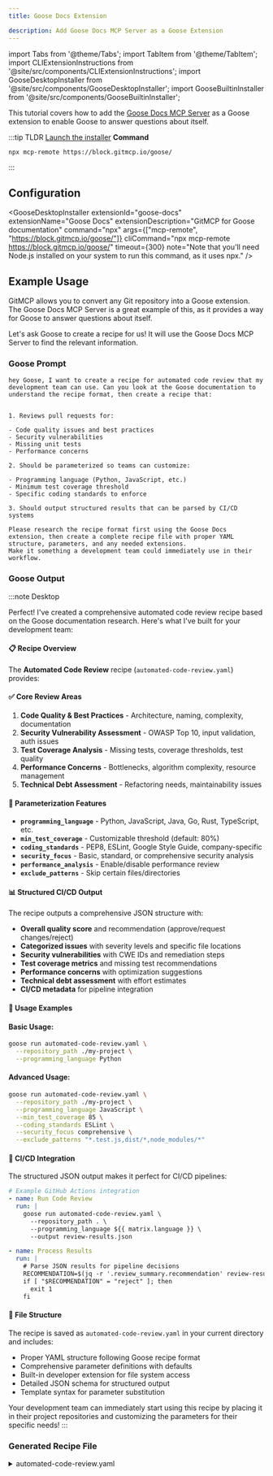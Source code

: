 ```yaml
---
title: Goose Docs Extension

description: Add Goose Docs MCP Server as a Goose Extension
---
```


import Tabs from '@theme/Tabs';
import TabItem from '@theme/TabItem';
import CLIExtensionInstructions from '@site/src/components/CLIExtensionInstructions';
import GooseDesktopInstaller from '@site/src/components/GooseDesktopInstaller';
import GooseBuiltinInstaller from '@site/src/components/GooseBuiltinInstaller';



This tutorial covers how to add the [Goose Docs MCP Server](https://github.com/idosal/git-mcp) as a Goose extension to enable Goose to answer questions about itself.

:::tip TLDR
<Tabs groupId="interface">
  <TabItem value="ui" label="Goose Desktop" default>
  [Launch the installer](goose://extension?cmd=npx&arg=mcp-remote&arg=https%3A%2F%2Fblock.gitmcp.io%2Fgoose%2F&id=goose-docs&name=Goose%20Docs&description=gitmcp%20for%20Goose%20documentation)
  </TabItem>
  <TabItem value="cli" label="Goose CLI">
  **Command**
  ```sh
  npx mcp-remote https://block.gitmcp.io/goose/
  ```
  </TabItem>
</Tabs>
:::

## Configuration

<GooseDesktopInstaller
  extensionId="goose-docs"
  extensionName="Goose Docs"
  extensionDescription="GitMCP for Goose documentation"
  command="npx"
  args={["mcp-remote", "https://block.gitmcp.io/goose/"]}
  cliCommand="npx mcp-remote https://block.gitmcp.io/goose/"
  timeout={300}
  note="Note that you'll need Node.js installed on your system to run this command, as it uses npx."
/>


## Example Usage
GitMCP allows you to convert any Git repository into a Goose extension. The Goose Docs MCP Server is a great example of this, as it provides a way for Goose to answer questions about itself.

Let's ask Goose to create a recipe for us! It will use the Goose Docs MCP Server to find the relevant information.


### Goose Prompt

```
hey Goose, I want to create a recipe for automated code review that my development team can use. Can you look at the Goose documentation to understand the recipe format, then create a recipe that:


1. Reviews pull requests for:

- Code quality issues and best practices
- Security vulnerabilities
- Missing unit tests
- Performance concerns

2. Should be parameterized so teams can customize:

- Programming language (Python, JavaScript, etc.)
- Minimum test coverage threshold
- Specific coding standards to enforce

3. Should output structured results that can be parsed by CI/CD systems

Please research the recipe format first using the Goose Docs extension, then create a complete recipe file with proper YAML structure, parameters, and any needed extensions. 
Make it something a development team could immediately use in their workflow.
```


### Goose Output

:::note Desktop

Perfect! I've created a comprehensive automated code review recipe based on the Goose documentation research. Here's what I've built for your development team:

#### 📋 Recipe Overview

The **Automated Code Review** recipe (`automated-code-review.yaml`) provides:

#### ✅ **Core Review Areas**
1. **Code Quality & Best Practices** - Architecture, naming, complexity, documentation
2. **Security Vulnerability Assessment** - OWASP Top 10, input validation, auth issues
3. **Test Coverage Analysis** - Missing tests, coverage thresholds, test quality
4. **Performance Concerns** - Bottlenecks, algorithm complexity, resource management
5. **Technical Debt Assessment** - Refactoring needs, maintainability issues

#### 🔧 **Parameterization Features**
- **`programming_language`** - Python, JavaScript, Java, Go, Rust, TypeScript, etc.
- **`min_test_coverage`** - Customizable threshold (default: 80%)
- **`coding_standards`** - PEP8, ESLint, Google Style Guide, company-specific
- **`security_focus`** - Basic, standard, or comprehensive security analysis
- **`performance_analysis`** - Enable/disable performance review
- **`exclude_patterns`** - Skip certain files/directories

#### 📊 **Structured CI/CD Output**
The recipe outputs a comprehensive JSON structure with:
- **Overall quality score** and recommendation (approve/request changes/reject)
- **Categorized issues** with severity levels and specific file locations
- **Security vulnerabilities** with CWE IDs and remediation steps
- **Test coverage metrics** and missing test recommendations
- **Performance concerns** with optimization suggestions
- **Technical debt assessment** with effort estimates
- **CI/CD metadata** for pipeline integration

#### 🚀 **Usage Examples**

#### Basic Usage:
```bash
goose run automated-code-review.yaml \
  --repository_path ./my-project \
  --programming_language Python
```

#### Advanced Usage:
```bash
goose run automated-code-review.yaml \
  --repository_path ./my-project \
  --programming_language JavaScript \
  --min_test_coverage 85 \
  --coding_standards ESLint \
  --security_focus comprehensive \
  --exclude_patterns "*.test.js,dist/*,node_modules/*"
```

#### 🔧 **CI/CD Integration**

The structured JSON output makes it perfect for CI/CD pipelines:

```yaml
# Example GitHub Actions integration
- name: Run Code Review
  run: |
    goose run automated-code-review.yaml \
      --repository_path . \
      --programming_language ${{ matrix.language }} \
      --output review-results.json

- name: Process Results
  run: |
    # Parse JSON results for pipeline decisions
    RECOMMENDATION=$(jq -r '.review_summary.recommendation' review-results.json)
    if [ "$RECOMMENDATION" = "reject" ]; then
      exit 1
    fi
```

#### 📁 **File Structure**

The recipe is saved as `automated-code-review.yaml` in your current directory and includes:
- Proper YAML structure following Goose recipe format
- Comprehensive parameter definitions with defaults
- Built-in developer extension for file system access
- Detailed JSON schema for structured output
- Template syntax for parameter substitution

Your development team can immediately start using this recipe by placing it in their project repositories and customizing the parameters for their specific needs!
:::

### Generated Recipe File
<details>
<summary>automated-code-review.yaml</summary>

```yaml
version: "1.0.0"
title: "Automated Code Review"
description: "Comprehensive automated code review for pull requests with customizable standards and structured CI/CD output"

instructions: |
  You are an expert code reviewer with deep knowledge of software engineering best practices, 
  security vulnerabilities, and testing methodologies. Your role is to perform a thorough 
  code review focusing on:
  
  1. Code Quality & Best Practices
  2. Security Vulnerabilities  
  3. Test Coverage Analysis
  4. Performance Concerns
  5. Maintainability Issues
  
  Always provide actionable feedback with specific examples and suggestions for improvement.
  Consider the specified programming language conventions and coding standards.

parameters:
  - key: repository_path
    input_type: string
    requirement: required
    description: "Path to the repository or pull request to review"
  
  - key: programming_language
    input_type: string
    requirement: required
    description: "Primary programming language (e.g., Python, JavaScript, Java, Go, Rust, TypeScript)"
  
  - key: min_test_coverage
    input_type: number
    requirement: optional
    default: 80
    description: "Minimum test coverage threshold percentage (0-100)"
  
  - key: coding_standards
    input_type: string
    requirement: optional
    default: "industry_standard"
    description: "Coding standards to enforce (e.g., PEP8, ESLint, Google Style Guide, company_specific)"
  
  - key: security_focus
    input_type: string
    requirement: optional
    default: "standard"
    description: "Security review depth (basic, standard, comprehensive)"
  
  - key: performance_analysis
    input_type: string
    requirement: optional
    default: "true"
    description: "Enable performance analysis (true/false)"
  
  - key: exclude_patterns
    input_type: string
    requirement: optional
    default: "*.md,*.txt,*.json,node_modules/*,vendor/*,.git/*"
    description: "Comma-separated patterns of files/directories to exclude from review"

extensions:
  - type: builtin
    name: developer
    timeout: 600
    bundled: true
    description: "Access to file system and shell commands for code analysis"

prompt: |
  Perform a comprehensive code review of the {{ programming_language }} codebase at {{ repository_path }}.
  
  ## Review Scope
  - Programming Language: {{ programming_language }}
  - Minimum Test Coverage: {{ min_test_coverage }}%
  - Coding Standards: {{ coding_standards }}
  - Security Focus: {{ security_focus }}
  - Performance Analysis: {{ performance_analysis }}
  - Exclude Patterns: {{ exclude_patterns }}
  
  ## Analysis Requirements
  
  ### 1. Code Quality & Best Practices
  - Review code structure, organization, and architecture
  - Check adherence to {{ coding_standards }} standards
  - Identify code smells, anti-patterns, and technical debt
  - Evaluate naming conventions, documentation, and readability
  - Check for proper error handling and logging
  
  ### 2. Security Vulnerability Assessment
  {% if security_focus == "comprehensive" %}
  Perform comprehensive security analysis including:
  - OWASP Top 10 vulnerabilities
  - Input validation and sanitization
  - Authentication and authorization flaws
  - Cryptographic implementations
  - Dependency vulnerabilities
  - Information disclosure risks
  {% elif security_focus == "standard" %}
  Perform standard security review:
  - Common vulnerability patterns
  - Input validation issues
  - Authentication/authorization problems
  - Basic cryptographic concerns
  {% else %}
  Perform basic security check:
  - Obvious security anti-patterns
  - Hardcoded credentials
  - Basic input validation
  {% endif %}
  
  ### 3. Test Coverage Analysis
  - Analyze existing test files and coverage
  - Identify missing unit tests for critical functions
  - Check for integration and end-to-end test gaps
  - Evaluate test quality and maintainability
  - Verify test coverage meets {{ min_test_coverage }}% threshold
  
  ### 4. Performance Concerns
  {% if performance_analysis == "true" %}
  - Identify potential performance bottlenecks
  - Review algorithm complexity and efficiency
  - Check for memory leaks and resource management
  - Analyze database queries and data access patterns
  - Review caching strategies and optimization opportunities
  {% endif %}
  
  ### 5. Maintainability & Technical Debt
  - Assess code complexity and maintainability
  - Identify areas needing refactoring
  - Check for proper separation of concerns
  - Evaluate dependency management
  - Review documentation completeness
  
  ## Output Requirements
  Provide structured analysis that can be parsed by CI/CD systems, including:
  - Overall quality score and recommendation
  - Categorized issues with severity levels
  - Specific file locations and line numbers
  - Actionable remediation steps
  - Test coverage metrics and missing test recommendations
  - Security findings with risk assessments

response:
  json_schema:
    type: object
    properties:
      review_summary:
        type: object
        properties:
          overall_score:
            type: number
            minimum: 0
            maximum: 100
            description: "Overall code quality score (0-100)"
          recommendation:
            type: string
            enum: ["approve", "approve_with_suggestions", "request_changes", "reject"]
            description: "Review recommendation for CI/CD pipeline"
          total_issues:
            type: number
            description: "Total number of issues found"
          critical_issues:
            type: number
            description: "Number of critical/blocking issues"
        required: ["overall_score", "recommendation", "total_issues", "critical_issues"]
      
      code_quality:
        type: object
        properties:
          score:
            type: number
            minimum: 0
            maximum: 100
            description: "Code quality score"
          issues:
            type: array
            items:
              type: object
              properties:
                severity:
                  type: string
                  enum: ["critical", "major", "minor", "info"]
                category:
                  type: string
                  enum: ["architecture", "naming", "complexity", "documentation", "best_practices"]
                file_path:
                  type: string
                  description: "Relative path to the file"
                line_number:
                  type: number
                  description: "Line number where issue occurs"
                description:
                  type: string
                  description: "Description of the issue"
                suggestion:
                  type: string
                  description: "Suggested fix or improvement"
              required: ["severity", "category", "file_path", "description", "suggestion"]
        required: ["score", "issues"]
      
      security_analysis:
        type: object
        properties:
          risk_score:
            type: number
            minimum: 0
            maximum: 100
            description: "Security risk score (0=low risk, 100=high risk)"
          vulnerabilities:
            type: array
            items:
              type: object
              properties:
                severity:
                  type: string
                  enum: ["critical", "high", "medium", "low"]
                type:
                  type: string
                  description: "Type of vulnerability (e.g., SQL Injection, XSS, etc.)"
                file_path:
                  type: string
                line_number:
                  type: number
                description:
                  type: string
                impact:
                  type: string
                  description: "Potential impact of the vulnerability"
                remediation:
                  type: string
                  description: "Steps to fix the vulnerability"
                cwe_id:
                  type: string
                  description: "Common Weakness Enumeration ID if applicable"
              required: ["severity", "type", "file_path", "description", "impact", "remediation"]
        required: ["risk_score", "vulnerabilities"]
      
      test_coverage:
        type: object
        properties:
          current_coverage:
            type: number
            minimum: 0
            maximum: 100
            description: "Current test coverage percentage"
          meets_threshold:
            type: boolean
            description: "Whether coverage meets the minimum threshold"
          missing_tests:
            type: array
            items:
              type: object
              properties:
                file_path:
                  type: string
                function_name:
                  type: string
                line_number:
                  type: number
                priority:
                  type: string
                  enum: ["critical", "high", "medium", "low"]
                test_type:
                  type: string
                  enum: ["unit", "integration", "end_to_end"]
                description:
                  type: string
                  description: "Description of what should be tested"
              required: ["file_path", "function_name", "priority", "test_type", "description"]
          test_quality_issues:
            type: array
            items:
              type: object
              properties:
                file_path:
                  type: string
                issue:
                  type: string
                suggestion:
                  type: string
              required: ["file_path", "issue", "suggestion"]
        required: ["current_coverage", "meets_threshold", "missing_tests", "test_quality_issues"]
      
      performance_analysis:
        type: object
        properties:
          concerns:
            type: array
            items:
              type: object
              properties:
                severity:
                  type: string
                  enum: ["critical", "major", "minor"]
                type:
                  type: string
                  enum: ["algorithm_complexity", "memory_leak", "database_query", "resource_management", "caching"]
                file_path:
                  type: string
                line_number:
                  type: number
                description:
                  type: string
                impact:
                  type: string
                  description: "Performance impact description"
                optimization:
                  type: string
                  description: "Suggested optimization"
              required: ["severity", "type", "file_path", "description", "impact", "optimization"]
        required: ["concerns"]
      
      technical_debt:
        type: object
        properties:
          debt_score:
            type: number
            minimum: 0
            maximum: 100
            description: "Technical debt score (0=low debt, 100=high debt)"
          refactoring_suggestions:
            type: array
            items:
              type: object
              properties:
                priority:
                  type: string
                  enum: ["critical", "high", "medium", "low"]
                area:
                  type: string
                  enum: ["architecture", "code_duplication", "complexity", "dependencies", "documentation"]
                file_path:
                  type: string
                description:
                  type: string
                effort_estimate:
                  type: string
                  enum: ["small", "medium", "large"]
                business_impact:
                  type: string
              required: ["priority", "area", "file_path", "description", "effort_estimate"]
        required: ["debt_score", "refactoring_suggestions"]
      
      ci_cd_metadata:
        type: object
        properties:
          review_timestamp:
            type: string
            description: "ISO timestamp of when review was performed"
          reviewer:
            type: string
            description: "Goose automated code review"
          language:
            type: string
            description: "Programming language reviewed"
          standards_applied:
            type: string
            description: "Coding standards that were applied"
          files_reviewed:
            type: number
            description: "Number of files reviewed"
          lines_of_code:
            type: number
            description: "Total lines of code reviewed"
        required: ["review_timestamp", "reviewer", "language", "standards_applied", "files_reviewed"]
    
    required: [
      "review_summary", 
      "code_quality", 
      "security_analysis", 
      "test_coverage", 
      "performance_analysis", 
      "technical_debt", 
      "ci_cd_metadata"
    ]

```

</details>